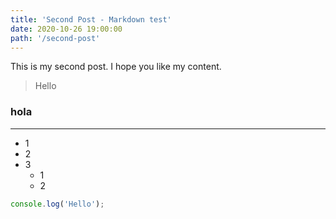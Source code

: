 ```yaml
---
title: 'Second Post - Markdown test'
date: 2020-10-26 19:00:00
path: '/second-post'
---
```


This is my second post. I hope you like my content.

> Hello

### hola
---

* 1
* 2
* 3
  * 1
  * 2

```js
console.log('Hello');
```
